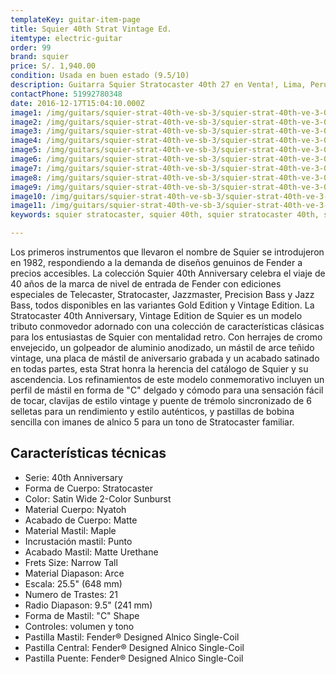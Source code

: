 ```yaml
---
templateKey: guitar-item-page
title: Squier 40th Strat Vintage Ed.
itemtype: electric-guitar
order: 99
brand: squier
price: S/. 1,940.00
condition: Usada en buen estado (9.5/10)
description: Guitarra Squier Stratocaster 40th 27 en Venta!, Lima, Peru
contactPhone: 51992780348
date: 2016-12-17T15:04:10.000Z
image1: /img/guitars/squier-strat-40th-ve-sb-3/squier-strat-40th-ve-3-01.jpg
image2: /img/guitars/squier-strat-40th-ve-sb-3/squier-strat-40th-ve-3-02.jpg
image3: /img/guitars/squier-strat-40th-ve-sb-3/squier-strat-40th-ve-3-03.jpg
image4: /img/guitars/squier-strat-40th-ve-sb-3/squier-strat-40th-ve-3-04.jpg
image5: /img/guitars/squier-strat-40th-ve-sb-3/squier-strat-40th-ve-3-05.jpg
image6: /img/guitars/squier-strat-40th-ve-sb-3/squier-strat-40th-ve-3-06.jpg
image7: /img/guitars/squier-strat-40th-ve-sb-3/squier-strat-40th-ve-3-07.jpg
image8: /img/guitars/squier-strat-40th-ve-sb-3/squier-strat-40th-ve-3-08.jpg
image9: /img/guitars/squier-strat-40th-ve-sb-3/squier-strat-40th-ve-3-09.jpg
image10: /img/guitars/squier-strat-40th-ve-sb-3/squier-strat-40th-ve-3-10.jpg
image11: /img/guitars/squier-strat-40th-ve-sb-3/squier-strat-40th-ve-3-11.jpg
keywords: squier stratocaster, squier 40th, squier stratocaster 40th, squier stratocaster 40th Vintage

---
```

Los primeros instrumentos que llevaron el nombre de Squier se introdujeron en 1982, respondiendo a la demanda de diseños genuinos de Fender a precios accesibles. La colección Squier 40th Anniversary celebra el viaje de 40 años de la marca de nivel de entrada de Fender con ediciones especiales de Telecaster, Stratocaster, Jazzmaster, Precision Bass y Jazz Bass, todos disponibles en las variantes Gold Edition y Vintage Edition. La Stratocaster 40th Anniversary, Vintage Edition de Squier es un modelo tributo conmovedor adornado con una colección de características clásicas para los entusiastas de Squier con mentalidad retro. Con herrajes de cromo envejecido, un golpeador de aluminio anodizado, un mástil de arce teñido vintage, una placa de mástil de aniversario grabada y un acabado satinado en todas partes, esta Strat honra la herencia del catálogo de Squier y su ascendencia. Los refinamientos de este modelo conmemorativo incluyen un perfil de mástil en forma de "C" delgado y cómodo para una sensación fácil de tocar, clavijas de estilo vintage y puente de trémolo sincronizado de 6 selletas para un rendimiento y estilo auténticos, y pastillas de bobina sencilla con imanes de alnico 5 para un tono de Stratocaster familiar.

## Características técnicas

* Serie: 40th Anniversary
* Forma de Cuerpo: Stratocaster
* Color: Satin Wide 2-Color Sunburst
* Material Cuerpo: Nyatoh
* Acabado de Cuerpo: Matte
* Material Mastil: Maple
* Incrustación mastil: Punto
* Acabado Mastil: Matte Urethane
* Frets Size: Narrow Tall
* Material Diapason: Arce
* Escala: 25.5" (648 mm)
* Numero de Trastes: 21
* Radio Diapason: 9.5" (241 mm)
* Forma de Mastil: "C" Shape
* Controles: volumen y tono
* Pastilla Mastil: Fender® Designed Alnico Single-Coil
* Pastilla Central: Fender® Designed Alnico Single-Coil
* Pastilla Puente: Fender® Designed Alnico Single-Coil